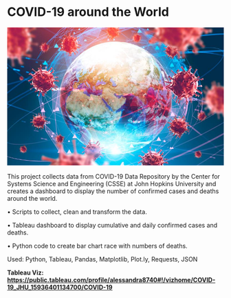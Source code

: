 # COVID-19 around the World

![covid-19](img/covid-19.jpg)

This project collects data from COVID-19 Data Repository by the Center for Systems Science and Engineering (CSSE) at John Hopkins University and creates a dashboard to display the number of confirmed cases and deaths around the world.

•	Scripts to collect, clean and transform the data.

•	Tableau dashboard to display cumulative and daily confirmed cases and deaths. 

•	Python code to create bar chart race with numbers of deaths.



Used: Python, Tableau, Pandas, Matplotlib, Plot.ly, Requests, JSON



<b>Tableau Viz:
https://public.tableau.com/profile/alessandra8740#!/vizhome/COVID-19_JHU_15936401134700/COVID-19
